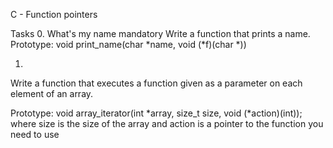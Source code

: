  C - Function pointers

Tasks
0. What's my name
mandatory
Write a function that prints a name.
Prototype: void print_name(char *name, void (*f)(char *))

1.
Write a function that executes a function given as a parameter on each element of an array.

Prototype: void array_iterator(int *array, size_t size, void (*action)(int));
where size is the size of the array
and action is a pointer to the function you need to use
